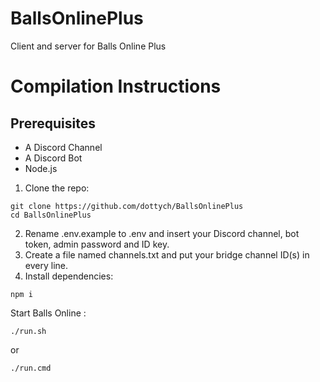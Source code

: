 # BallsOnlinePlus
 Client and server for Balls Online Plus
# Compilation Instructions
## Prerequisites
- A Discord Channel
- A Discord Bot
- Node.js
1. Clone the repo:
```shell
git clone https://github.com/dottych/BallsOnlinePlus
cd BallsOnlinePlus
```
2. Rename .env.example to .env and insert your Discord channel, bot token, admin password and ID key.
3. Create a file named channels.txt and put your bridge channel ID(s) in every line.
3. Install dependencies:
```shell
npm i
```
Start Balls Online :
```shell
./run.sh
```
or
```shell
./run.cmd
```